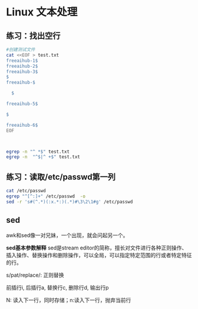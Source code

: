 # Linux 文本处理


## 练习：找出空行
```bash
#创建测试文件
cat <<EOF > test.txt
freeaihub-1$
freeaihub-2$
freeaihub-3$
$
freeaihub-$

  $

freeaihub-5$

$

freeaihub-6$
EOF



egrep -n "^ *$" test.txt 
egrep -n  "^$|^ +$" test.txt 
```
## 练习：读取/etc/passwd第一列
```bash
cat /etc/passwd
egrep "^[^:]+" /etc/passwd  -o 
sed -r 's#(^.*)(:x.*:)(.*)#\3\2\1#g' /etc/passwd
```

## sed

awk和sed像一对兄妹，一个出现，就会问起另一个。

**sed基本参数解释**
sed是stream editor的简称，擅长对文件进行各种正则操作、插入操作、替换操作和删除操作，可以全局，可以指定特定范围的行或者特定特征的行。

s/pat/replace/: 正则替换

前插行i, 后插行a, 替换行c, 删除行d, 输出行p

N: 读入下一行，同时存储；n:读入下一行，抛弃当前行